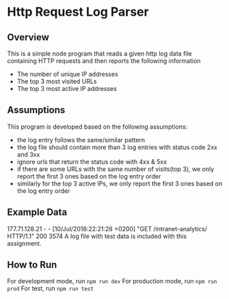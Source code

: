 # Http Request Log Parser

## Overview

This is a simple node program that reads a given http log data file containing HTTP requests and then reports the following information

- The number of unique IP addresses
- The top 3 most visited URLs
- The top 3 most active IP addresses

## Assumptions

This program is developed based on the following assumptions:

- the log entry follows the same/similar pattern
- the log file should contain more than 3 log entries with status code 2xx and 3xx
- ignore urls that return the status code with 4xx & 5xx
- if there are some URLs with the same number of visits(top 3), we only report the first 3 ones based on the log entry order
- similarly for the top 3 active IPs, we only report the first 3 ones based on the log entry order

## Example Data

177.71.128.21 - - [10/Jul/2018:22:21:28 +0200] "GET /intranet-analytics/ HTTP/1.1" 200 3574
A log file with test data is included with this assignment.

## How to Run

For development mode, run `npm run dev`
For production mode, run `npm run prod`
For test, run `npm run test`

